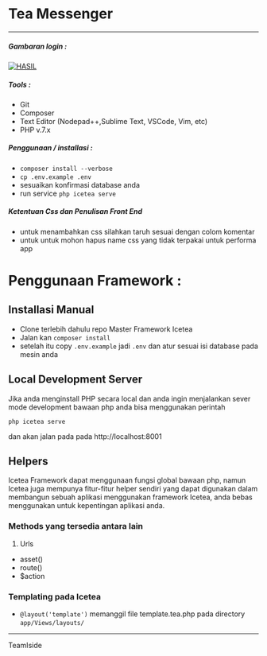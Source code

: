 # Tea Messenger
---
##### Gambaran login :

<p>
<a href="https://ibb.co/cGsuVR"><img src="https://image.ibb.co/gjCuVR/KEREN.png" alt="HASIL" border="0"></a>
</p>

##### Tools :
- Git
- Composer
- Text Editor (Nodepad++,Sublime Text, VSCode, Vim, etc)
- PHP v.7.x
##### Penggunaan / installasi :
- `composer install --verbose`
- `cp .env.example .env`
- sesuaikan konfirmasi database anda
- run service `php icetea serve`

##### Ketentuan Css dan Penulisan Front End
- untuk menambahkan css silahkan taruh sesuai dengan colom komentar
- untuk untuk mohon hapus name css yang tidak terpakai untuk performa app


# Penggunaan Framework :

## Installasi Manual
- Clone terlebih dahulu repo Master Framework Icetea
- Jalan kan `composer install`
- setelah itu copy `.env.example` jadi `.env` dan atur sesuai isi database pada mesin anda

## Local Development Server
Jika anda menginstall PHP secara local dan anda ingin menjalankan sever mode development bawaan php anda bisa menggunakan perintah

`php icetea serve`

dan akan jalan pada pada http://localhost:8001

## Helpers
Icetea Framework dapat menggunaan fungsi global bawaan php, namun Icetea juga mempunya fitur-fitur helper sendiri yang dapat digunakan dalam membangun sebuah aplikasi menggunakan framework Icetea, anda bebas menggunakan untuk kepentingan aplikasi anda.

### Methods yang tersedia antara lain
1. Urls
- asset()
- route()
- $action

### Templating pada Icetea
- `@layout('template')` memanggil file template.tea.php pada directory `app/Views/layouts/`
---
TeamIside
